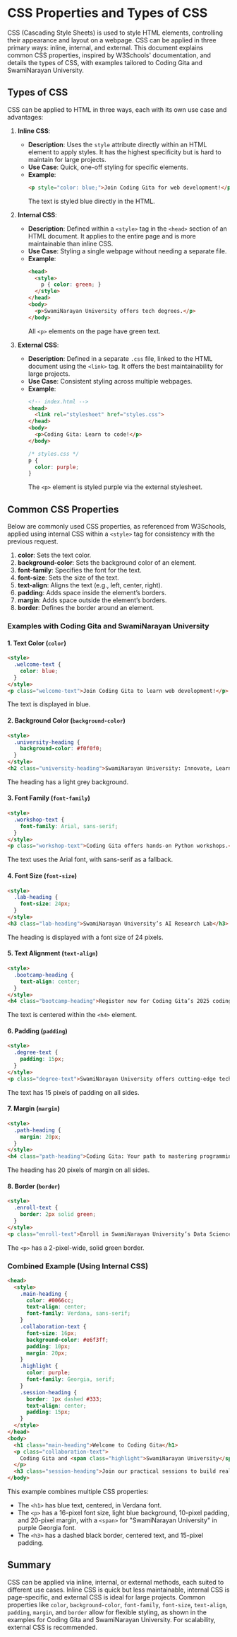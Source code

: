 # CSS Properties and Types of CSS

CSS (Cascading Style Sheets) is used to style HTML elements, controlling their appearance and layout on a webpage. CSS can be applied in three primary ways: inline, internal, and external. This document explains common CSS properties, inspired by W3Schools' documentation, and details the types of CSS, with examples tailored to Coding Gita and SwamiNarayan University.

## Types of CSS
CSS can be applied to HTML in three ways, each with its own use case and advantages:

1. **Inline CSS**:
   - **Description**: Uses the `style` attribute directly within an HTML element to apply styles. It has the highest specificity but is hard to maintain for large projects.
   - **Use Case**: Quick, one-off styling for specific elements.
   - **Example**:
     ```html
     <p style="color: blue;">Join Coding Gita for web development!</p>
     ```
     The text is styled blue directly in the HTML.

2. **Internal CSS**:
   - **Description**: Defined within a `<style>` tag in the `<head>` section of an HTML document. It applies to the entire page and is more maintainable than inline CSS.
   - **Use Case**: Styling a single webpage without needing a separate file.
   - **Example**:
     ```html
     <head>
       <style>
         p { color: green; }
       </style>
     </head>
     <body>
       <p>SwamiNarayan University offers tech degrees.</p>
     </body>
     ```
     All `<p>` elements on the page have green text.

3. **External CSS**:
   - **Description**: Defined in a separate `.css` file, linked to the HTML document using the `<link>` tag. It offers the best maintainability for large projects.
   - **Use Case**: Consistent styling across multiple webpages.
   - **Example**:
     ```html
     <!-- index.html -->
     <head>
       <link rel="stylesheet" href="styles.css">
     </head>
     <body>
       <p>Coding Gita: Learn to code!</p>
     </body>
     ```
     ```css
     /* styles.css */
     p {
       color: purple;
     }
     ```
     The `<p>` element is styled purple via the external stylesheet.

## Common CSS Properties
Below are commonly used CSS properties, as referenced from W3Schools, applied using internal CSS within a `<style>` tag for consistency with the previous request.

1. **color**: Sets the text color.
2. **background-color**: Sets the background color of an element.
3. **font-family**: Specifies the font for the text.
4. **font-size**: Sets the size of the text.
5. **text-align**: Aligns the text (e.g., left, center, right).
6. **padding**: Adds space inside the element’s borders.
7. **margin**: Adds space outside the element’s borders.
8. **border**: Defines the border around an element.

### Examples with Coding Gita and SwamiNarayan University

#### 1. Text Color (`color`)
```html
<style>
  .welcome-text {
    color: blue;
  }
</style>
<p class="welcome-text">Join Coding Gita to learn web development!</p>
```
The text is displayed in blue.

#### 2. Background Color (`background-color`)
```html
<style>
  .university-heading {
    background-color: #f0f0f0;
  }
</style>
<h2 class="university-heading">SwamiNarayan University: Innovate, Learn, Succeed</h2>
```
The heading has a light grey background.

#### 3. Font Family (`font-family`)
```html
<style>
  .workshop-text {
    font-family: Arial, sans-serif;
  }
</style>
<p class="workshop-text">Coding Gita offers hands-on Python workshops.</p>
```
The text uses the Arial font, with sans-serif as a fallback.

#### 4. Font Size (`font-size`)
```html
<style>
  .lab-heading {
    font-size: 24px;
  }
</style>
<h3 class="lab-heading">SwamiNarayan University’s AI Research Lab</h3>
```
The heading is displayed with a font size of 24 pixels.

#### 5. Text Alignment (`text-align`)
```html
<style>
  .bootcamp-heading {
    text-align: center;
  }
</style>
<h4 class="bootcamp-heading">Register now for Coding Gita’s 2025 coding bootcamp!</h4>
```
The text is centered within the `<h4>` element.

#### 6. Padding (`padding`)
```html
<style>
  .degree-text {
    padding: 15px;
  }
</style>
<p class="degree-text">SwamiNarayan University offers cutting-edge tech degrees.</p>
```
The text has 15 pixels of padding on all sides.

#### 7. Margin (`margin`)
```html
<style>
  .path-heading {
    margin: 20px;
  }
</style>
<h4 class="path-heading">Coding Gita: Your path to mastering programming.</h4>
```
The heading has 20 pixels of margin on all sides.

#### 8. Border (`border`)
```html
<style>
  .enroll-text {
    border: 2px solid green;
  }
</style>
<p class="enroll-text">Enroll in SwamiNarayan University’s Data Science program today!</p>
```
The `<p>` has a 2-pixel-wide, solid green border.

### Combined Example (Using Internal CSS)
```html
<head>
  <style>
    .main-heading {
      color: #0066cc;
      text-align: center;
      font-family: Verdana, sans-serif;
    }
    .collaboration-text {
      font-size: 16px;
      background-color: #e6f3ff;
      padding: 10px;
      margin: 20px;
    }
    .highlight {
      color: purple;
      font-family: Georgia, serif;
    }
    .session-heading {
      border: 1px dashed #333;
      text-align: center;
      padding: 15px;
    }
  </style>
</head>
<body>
  <h1 class="main-heading">Welcome to Coding Gita</h1>
  <p class="collaboration-text">
    Coding Gita and <span class="highlight">SwamiNarayan University</span> collaborate to offer innovative tech education.
  </p>
  <h3 class="session-heading">Join our practical sessions to build real-world projects!</h3>
</body>
```
This example combines multiple CSS properties:
- The `<h1>` has blue text, centered, in Verdana font.
- The `<p>` has a 16-pixel font size, light blue background, 10-pixel padding, and 20-pixel margin, with a `<span>` for "SwamiNarayan University" in purple Georgia font.
- The `<h3>` has a dashed black border, centered text, and 15-pixel padding.

## Summary
CSS can be applied via inline, internal, or external methods, each suited to different use cases. Inline CSS is quick but less maintainable, internal CSS is page-specific, and external CSS is ideal for large projects. Common properties like `color`, `background-color`, `font-family`, `font-size`, `text-align`, `padding`, `margin`, and `border` allow for flexible styling, as shown in the examples for Coding Gita and SwamiNarayan University. For scalability, external CSS is recommended.
